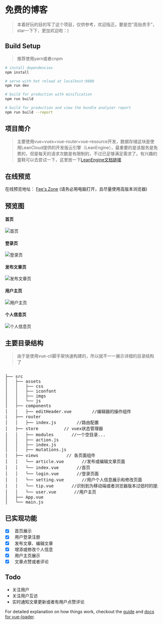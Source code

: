 # 免费的博客

> 本着好玩的目的写了这个项目，仅供参考，欢迎指正。要是您“高抬贵手”，star一下下，更加欢迎啦：)

## Build Setup
> 推荐使用yarn或者cnpm

``` bash
# install dependencies
npm install

# serve with hot reload at localhost:8080
npm run dev

# build for production with minification
npm run build

# build for production and view the bundle analyzer report
npm run build --report
```

## 项目简介

>主要使用vue+vuex+vue-router+vue-resource开发，数据存储这块是使用LeanCloud提供的开发版云引擎（LeanEngine），最重要的是该服务是免费的，但是每天的请求次数是有限制的，不过已足够满足需求了。有兴趣的童鞋可以去尝试一下，这里放一下[LeanEngine文档链接](https://leancloud.cn/docs/leanengine_overview.html)

## 在线预览
在线预览地址： [Fee's Zone](https://fee-ing.github.io/Fee-blog) (请务必用电脑打开，且尽量使用高版本浏览器)

## 预览图
#### 首页
![首页](https://github.com/Fee-ing/previewImages/blob/master/Fee-editor/home.png)
#### 登录页
![登录页](https://github.com/Fee-ing/previewImages/blob/master/Fee-editor/login.png)
#### 发布文章页
![发布文章页](https://github.com/Fee-ing/previewImages/blob/master/Fee-editor/article.png)
#### 用户主页
![用户主页](https://github.com/Fee-ing/previewImages/blob/master/Fee-editor/user.png)
#### 个人信息页
![个人信息页](https://github.com/Fee-ing/previewImages/blob/master/Fee-editor/setting.png)


## 主要目录结构

>由于是使用vue-cli脚手架快速构建的，所以就不一一展示详细的目录结构了

<pre>

├── src                
│   ├── assets         
│   │	├── css
│   │	├── iconfont
│   │	├── imgs
│   │	└── js
│   ├── components     
│   │	├── editHeader.vue        //编辑器的操作组件
|   ├── router     
│   │	├── index.js        //路由配置
│   ├── store          // vuex状态管理器
│   │	├── modules       //一个空目录...
│   │	├── action.js
│   │	├── index.js
│   │	├── mutations.js
│   ├── views           // 各页面组件
│   │	└── article.vue       //发布或编辑文章页面
│   │	└── index.vue       //首页
│   │	└── login.vue       //登录页面
│   │	└── setting.vue       //用户个人信息展示和修改页面
│   │	└── tip.vue       //识别到为移动端或者浏览器版本过低时的提示页面
│   │	└── user.vue       //用户主页
│   ├── App.vue        
│   └── main.js       
</pre>

## 已实现功能
- [x]   首页展示
- [x]   用户登录注册
- [x]   发布文章、编辑文章
- [x]   增添或修改个人信息
- [x]   用户主页展示
- [x]   文章点赞或者评论

## Todo
* 关注用户
* 关注用户互访
* 实时通知文章更新或者有用户点赞评论

For detailed explanation on how things work, checkout the [guide](http://vuejs-templates.github.io/webpack/) and [docs for vue-loader](http://vuejs.github.io/vue-loader).
